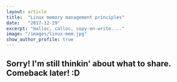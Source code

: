 ```yaml
---
layout: article
title:  "Linux memory management principles"
date:   "2017-12-29"
excerpt: "malloc, calloc, copy-on-write...."
image: "/images/linux-mem.jpg"
show_author_profile: true
---
```


## Sorry! I'm still thinkin' about what to share. Comeback later! :D